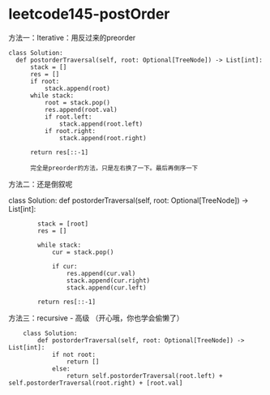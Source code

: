 # leetcode145-postOrder


方法一：Iterative：用反过来的preorder

    class Solution:
      def postorderTraversal(self, root: Optional[TreeNode]) -> List[int]:
          stack = []
          res = []
          if root:
              stack.append(root)
          while stack:
              root = stack.pop()
              res.append(root.val)
              if root.left:
                  stack.append(root.left)
              if root.right:
                  stack.append(root.right)
                  
          return res[::-1]
          
          完全是preorder的方法，只是左右换了一下。最后再倒序一下
          
方法二：还是倒叙呢
  
  class Solution:
        def postorderTraversal(self, root: Optional[TreeNode]) -> List[int]:

            stack = [root]
            res = []

            while stack:
                cur = stack.pop()

                if cur:
                    res.append(cur.val)
                    stack.append(cur.right)
                    stack.append(cur.left)

            return res[::-1]
    
   
   
   
   
方法三：recursive - 高级
  （开心哦，你也学会偷懒了）
  
        class Solution:
            def postorderTraversal(self, root: Optional[TreeNode]) -> List[int]:
                if not root:
                    return []
                else:
                    return self.postorderTraversal(root.left) + self.postorderTraversal(root.right) + [root.val]

